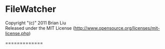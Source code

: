 # FileWatcher

Copyright "(c)" 2011 Brian Liu
 <br />Released under the MIT License
(http://www.opensource.org/licenses/mit-license.php)

=============